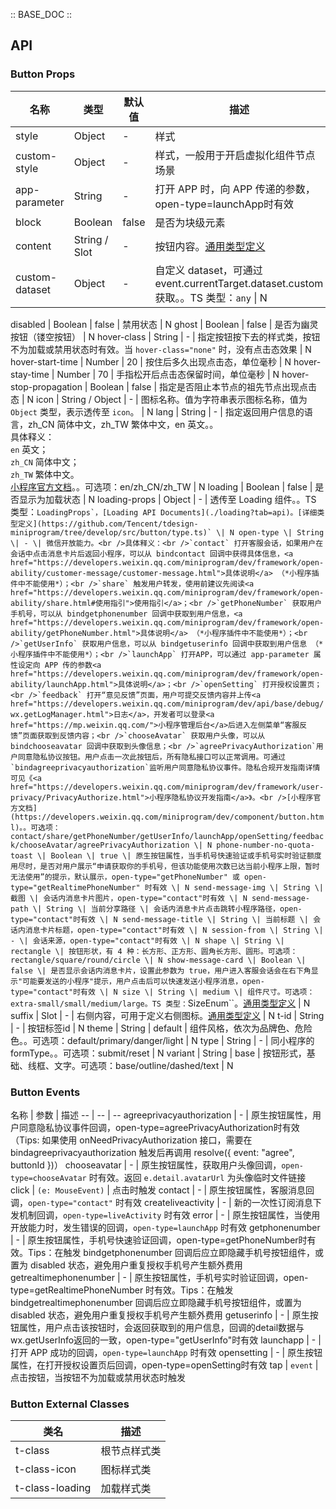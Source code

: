 :: BASE_DOC ::

## API

### Button Props

名称 | 类型 | 默认值 | 描述 | 必传
-- | -- | -- | -- | --
style | Object | - | 样式 | N
custom-style | Object | - | 样式，一般用于开启虚拟化组件节点场景 | N
app-parameter | String | - | 打开 APP 时，向 APP 传递的参数，open-type=launchApp时有效 | N
block | Boolean | false | 是否为块级元素 | N
content | String / Slot | - | 按钮内容。[通用类型定义](https://github.com/Tencent/tdesign-miniprogram/blob/develop/src/common/common.ts) | N
custom-dataset | Object | - | 自定义 dataset，可通过 event.currentTarget.dataset.custom 获取。。TS 类型：``any`` \| N
disabled \| Boolean \| false \| 禁用状态 \| N
ghost \| Boolean \| false \| 是否为幽灵按钮（镂空按钮） \| N
hover-class \| String \| - \| 指定按钮按下去的样式类，按钮不为加载或禁用状态时有效。当 `hover-class="none"` 时，没有点击态效果 \| N
hover-start-time \| Number \| 20 \| 按住后多久出现点击态，单位毫秒 \| N
hover-stay-time \| Number \| 70 \| 手指松开后点击态保留时间，单位毫秒 \| N
hover-stop-propagation \| Boolean \| false \| 指定是否阻止本节点的祖先节点出现点击态 \| N
icon \| String / Object \| - \| 图标名称。值为字符串表示图标名称，值为 `Object` 类型，表示透传至 `icon`。 \| N
lang \| String \| - \| 指定返回用户信息的语言，zh_CN 简体中文，zh_TW 繁体中文，en 英文。。<br />具体释义：<br />`en` 英文；<br />`zh_CN` 简体中文；<br />`zh_TW` 繁体中文。<br />[小程序官方文档](https://developers.weixin.qq.com/miniprogram/dev/component/button.html)。。可选项：en/zh_CN/zh_TW \| N
loading \| Boolean \| false \| 是否显示为加载状态 \| N
loading-props \| Object \| - \| 透传至 Loading 组件。。TS 类型：``LoadingProps`，[Loading API Documents](./loading?tab=api)。[详细类型定义](https://github.com/Tencent/tdesign-miniprogram/tree/develop/src/button/type.ts)` \| N
open-type \| String \| - \| 微信开放能力。<br />具体释义：<br />`contact` 打开客服会话，如果用户在会话中点击消息卡片后返回小程序，可以从 bindcontact 回调中获得具体信息，<a href="https://developers.weixin.qq.com/miniprogram/dev/framework/open-ability/customer-message/customer-message.html">具体说明</a> （*小程序插件中不能使用*）；<br />`share` 触发用户转发，使用前建议先阅读<a href="https://developers.weixin.qq.com/miniprogram/dev/framework/open-ability/share.html#使用指引">使用指引</a>；<br />`getPhoneNumber` 获取用户手机号，可以从 bindgetphonenumber 回调中获取到用户信息，<a href="https://developers.weixin.qq.com/miniprogram/dev/framework/open-ability/getPhoneNumber.html">具体说明</a> （*小程序插件中不能使用*）；<br />`getUserInfo` 获取用户信息，可以从 bindgetuserinfo 回调中获取到用户信息 （*小程序插件中不能使用*）；<br />`launchApp` 打开APP，可以通过 app-parameter 属性设定向 APP 传的参数<a href="https://developers.weixin.qq.com/miniprogram/dev/framework/open-ability/launchApp.html">具体说明</a>；<br />`openSetting` 打开授权设置页；<br />`feedback` 打开“意见反馈”页面，用户可提交反馈内容并上传<a href="https://developers.weixin.qq.com/miniprogram/dev/api/base/debug/wx.getLogManager.html">日志</a>，开发者可以登录<a href="https://mp.weixin.qq.com/">小程序管理后台</a>后进入左侧菜单“客服反馈”页面获取到反馈内容；<br />`chooseAvatar` 获取用户头像，可以从 bindchooseavatar 回调中获取到头像信息；<br />`agreePrivacyAuthorization`用户同意隐私协议按钮。用户点击一次此按钮后，所有隐私接口可以正常调用。可通过`bindagreeprivacyauthorization`监听用户同意隐私协议事件。隐私合规开发指南详情可见《<a href="https://developers.weixin.qq.com/miniprogram/dev/framework/user-privacy/PrivacyAuthorize.html">小程序隐私协议开发指南</a>》。<br />[小程序官方文档](https://developers.weixin.qq.com/miniprogram/dev/component/button.html)。。可选项：contact/share/getPhoneNumber/getUserInfo/launchApp/openSetting/feedback/chooseAvatar/agreePrivacyAuthorization \| N
phone-number-no-quota-toast \| Boolean \| true \| 原生按钮属性，当手机号快速验证或手机号实时验证额度用尽时，是否对用户展示“申请获取你的手机号，但该功能使用次数已达当前小程序上限，暂时无法使用”的提示，默认展示，open-type="getPhoneNumber" 或 open-type="getRealtimePhoneNumber" 时有效 \| N
send-message-img \| String \| 截图 \| 会话内消息卡片图片，open-type="contact"时有效 \| N
send-message-path \| String \| 当前分享路径 \| 会话内消息卡片点击跳转小程序路径，open-type="contact"时有效 \| N
send-message-title \| String \| 当前标题 \| 会话内消息卡片标题，open-type="contact"时有效 \| N
session-from \| String \| - \| 会话来源，open-type="contact"时有效 \| N
shape \| String \| rectangle \| 按钮形状，有 4 种：长方形、正方形、圆角长方形、圆形。可选项：rectangle/square/round/circle \| N
show-message-card \| Boolean \| false \| 是否显示会话内消息卡片，设置此参数为 true，用户进入客服会话会在右下角显示"可能要发送的小程序"提示，用户点击后可以快速发送小程序消息，open-type="contact"时有效 \| N
size \| String \| medium \| 组件尺寸。可选项：extra-small/small/medium/large。TS 类型：``SizeEnum``。[通用类型定义](https://github.com/Tencent/tdesign-miniprogram/blob/develop/src/common/common.ts) \| N
suffix \| Slot \| - \| 右侧内容，可用于定义右侧图标。[通用类型定义](https://github.com/Tencent/tdesign-miniprogram/blob/develop/src/common/common.ts) \| N
t-id \| String \| - \| 按钮标签id \| N
theme \| String \| default \| 组件风格，依次为品牌色、危险色。。可选项：default/primary/danger/light \| N
type \| String \| - \| 同小程序的 formType。。可选项：submit/reset \| N
variant \| String \| base \| 按钮形式，基础、线框、文字。可选项：base/outline/dashed/text \| N

### Button Events

名称 \| 参数 \| 描述
-- \| -- \| --
agreeprivacyauthorization \| \- \| 原生按钮属性，用户同意隐私协议事件回调，open-type=agreePrivacyAuthorization时有效 （Tips: 如果使用 onNeedPrivacyAuthorization 接口，需要在 bindagreeprivacyauthorization 触发后再调用 resolve({ event: "agree", buttonId })）
chooseavatar \| \- \| 原生按钮属性，获取用户头像回调，`open-type=chooseAvatar` 时有效。返回 `e.detail.avatarUrl` 为头像临时文件链接
click \| `(e: MouseEvent)` \| 点击时触发
contact \| \- \| 原生按钮属性，客服消息回调，`open-type="contact"` 时有效
createliveactivity \| \- \| 新的一次性订阅消息下发机制回调，`open-type=liveActivity` 时有效
error \| \- \| 原生按钮属性，当使用开放能力时，发生错误的回调，`open-type=launchApp` 时有效
getphonenumber \| \- \| 原生按钮属性，手机号快速验证回调，open-type=getPhoneNumber时有效。Tips：在触发 bindgetphonenumber 回调后应立即隐藏手机号按钮组件，或置为 disabled 状态，避免用户重复授权手机号产生额外费用
getrealtimephonenumber \| \- \| 原生按钮属性，手机号实时验证回调，open-type=getRealtimePhoneNumber 时有效。Tips：在触发 bindgetrealtimephonenumber 回调后应立即隐藏手机号按钮组件，或置为 disabled 状态，避免用户重复授权手机号产生额外费用
getuserinfo \| \- \| 原生按钮属性，用户点击该按钮时，会返回获取到的用户信息，回调的detail数据与wx.getUserInfo返回的一致，open-type="getUserInfo"时有效
launchapp \| \- \| 打开 APP 成功的回调，`open-type=launchApp` 时有效
opensetting \| \- \| 原生按钮属性，在打开授权设置页后回调，open-type=openSetting时有效
tap \| `event` | 点击按钮，当按钮不为加载或禁用状态时触发

### Button External Classes

类名 | 描述
-- | --
t-class | 根节点样式类
t-class-icon | 图标样式类
t-class-loading | 加载样式类
